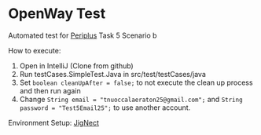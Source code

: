 # OpenWay Test

Automated test for [Periplus](https://www.periplus.com/) Task 5 Scenario b

How to execute:
1. Open in IntelliJ (Clone from github)
2. Run testCases.SimpleTest.Java in src/test/testCases/java
3. Set `boolean cleanUpAfter = false;` to not execute the clean up process and then run again
4. Change `String email = "tnuoccalaeraton25@gmail.com";` and `String password = "Test5Email25";` to use another account.

Environment Setup: [JigNect](https://jignect.tech/test-automation-a-beginners-guide-to-selenium-with-java-and-testng/)
